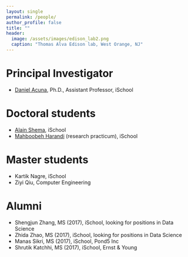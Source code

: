```yaml
---
layout: single
permalink: /people/
author_profile: false
title: ""
header:
  image: /assets/images/edison_lab2.png
  caption: "Thomas Alva Edison lab, West Orange, NJ"
---
```


# Principal Investigator

- [Daniel Acuna](/about), Ph.D., Assistant Professor, iSchool

# Doctoral students

- [Alain Shema](http://alainshema.com), iSchool
- [Mahboobeh Harandi](https://ischool.syr.edu/people/directories/view/mharandi/) (research practicum), iSchool

# Master students

- Kartik Nagre, iSchool
- Ziyi Qiu, Computer Engineering

# Alumni

- Shengjun Zhang, MS (2017), iSchool, looking for positions in Data Science
- Zhida Zhao, MS (2017), iSchool, looking for positions in Data Science
- Manas Sikri, MS (2017), iSchool, Pond5 Inc
- Shrutik Katchhi, MS (2017), iSchool, Ernst & Young
